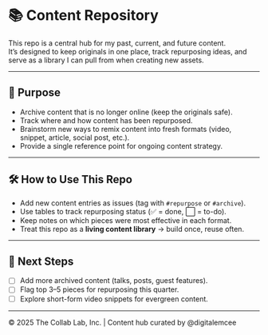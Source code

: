 # 📚 Content Repository

This repo is a central hub for my past, current, and future content.  
It’s designed to keep originals in one place, track repurposing ideas, and serve as a library I can pull from when creating new assets.  

---

## 🎯 Purpose
- Archive content that is no longer online (keep the originals safe).  
- Track where and how content has been repurposed.  
- Brainstorm new ways to remix content into fresh formats (video, snippet, article, social post, etc.).  
- Provide a single reference point for ongoing content strategy.  


---

## 🛠 How to Use This Repo
- Add new content entries as issues (tag with `#repurpose` or `#archive`).  
- Use tables to track repurposing status (✅ = done, ⬜ = to-do).  
- Keep notes on which pieces were most effective in each format.  
- Treat this repo as a **living content library** → build once, reuse often.  

---

## 🚀 Next Steps
- [ ] Add more archived content (talks, posts, guest features).  
- [ ] Flag top 3–5 pieces for repurposing this quarter.  
- [ ] Explore short-form video snippets for evergreen content.  

---

© 2025 The Collab Lab, Inc. | Content hub curated by @digitalemcee
